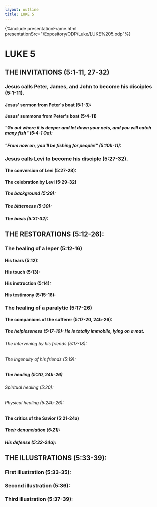 ```yaml
---
layout: outline
title: LUKE 5
---
```

{%include presentationFrame.html presentationSrc="/Expository/ODP/Luke/LUKE%205.odp"%}

# LUKE 5
## THE INVITATIONS (5:1-11, 27-32) 
###  Jesus calls Peter, James, and John to become his disciples (5:1-11). 
####  Jesus\' sermon from Peter\'s boat (5:1-3): 
####  Jesus\' summons from Peter\'s boat (5:4-11) 
#####  \"Go out where it is deeper and let down your nets, and you will catch many fish\" (5:4-1 Oa): 
#####  \"From now on, you\'ll be fishing for people!\" (5:10b-11): 
###  Jesus calls Levi to become his disciple (5:27-32). 
####  The conversion of Levi (5:27-28): 
####  The celebration by Levi (5:29-32) 
#####  The background (5:29): 
#####  The bitterness (5:30): 
#####  The basis (5:31-32): 
## THE RESTORATIONS (5:12-26): 
###  The healing of a leper (5:12-16) 
####  His tears (5:12): 
####  His touch (5:13): 
####  His instruction (5:14): 
####  His testimony (5:15-16): 
###  The healing of a paralytic (5:17-26) 
####  The companions of the sufferer (5:17-20, 24b-26): 
#####  The helplessness (5:17-19): He is totally immobile, lying on a mat. 
######  The intervening by his friends (5:17-18): 
######  The ingenuity of his friends (5:19): 
#####  The healing (5:20, 24b-26) 
######  Spiritual healing (5:20): 
######  Physical healing (5:24b-26): 
####  The critics of the Savior (5:21-24a) 
#####  Their denunciation (5:21): 
#####  His defense (5:22-24a): 
## THE ILLUSTRATIONS (5:33-39): 
###  First illustration (5:33-35): 
###  Second illustration (5:36): 
###  Third illustration (5:37-39): 
